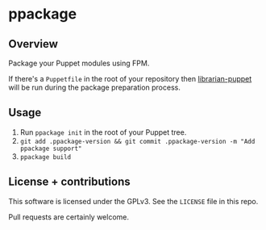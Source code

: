 ppackage
========

## Overview

Package your Puppet modules using FPM.

If there's a `Puppetfile` in the root of your repository then [librarian-puppet](https://github.com/rodjek/puppet-librarian) will be run during the package preparation process.

## Usage
1. Run `ppackage init` in the root of your Puppet tree.
2. `git add .ppackage-version && git commit .ppackage-version -m "Add ppackage support"`
3. `ppackage build`

## License + contributions
This software is licensed under the GPLv3. See the `LICENSE` file in this repo.

Pull requests are certainly welcome.
